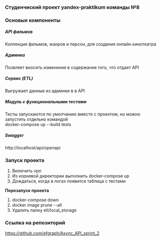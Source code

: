 ### Студенчиский проект yandex-praktikum команды №8

### Основые компоненты

##### API фильмов
Коллекция фильмов, жанров и персон, для создания онлайн кинотеатра

##### Админка
Позвляет вносить изменения в содержание того, что отдает API

##### Сервис (ETL)
Выгружает данные из админки в в API

##### Модуль с функциональными тестами
Тесты запускаются по умолчанию вместе с проектом, но можно запустить отдельно командой<br/>
docker-compose up --build tests

##### Swagger

http://localhost/api/openapi

### Запуск проекта 

1. Включить vpn
2. Из корневой директории выполнить docker-compose up
3. Дождаться, когда в логах появится таблица с тестами

**Перезапуск проекта**

1. docker-compose down
2. docker image prune --all 
3. Удалить папку etl/local_storage

### Ссылка на репозиторий

https://github.com/efgraph/Async_API_sprint_2




